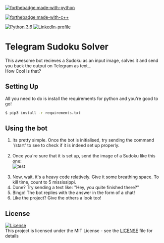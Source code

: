 [![forthebadge made-with-python](http://ForTheBadge.com/images/badges/made-with-python.svg)](https://www.python.org/)

[![forthebadge made-with-c++](https://forthebadge.com/images/badges/made-with-c-plus-plus.svg)](http://www.cplusplus.org/)

[![Python 3.6](https://img.shields.io/badge/python-3.6-green.svg)](https://www.python.org/downloads/release/python-360/) [![LinkedIn-profile](https://img.shields.io/badge/LinkedIn-Atharva-blue.svg)](https://www.linkedin.com/in/atharva-hudlikar/) 
# Telegram Sudoku Solver
This awesome bot recieves a Sudoku as an input image, solves it and send you back the output on Telegram as text...<br> How Cool is that?
<br>

## Setting Up
All you need to do is install the requirements for python and you're good to go!<br>
```bash
$ pip3 install -r requirements.txt
```

## Using the bot
1. Its pretty simple. Once the bot is initialised, try sending the command '/start' to see to check if it is indeed set up properly.<br><br>
2. Once you're sure that it is set up, send the image of a Sudoku like this one:<br>
![test](https://user-images.githubusercontent.com/36445600/77413058-c9924980-6de4-11ea-99a7-d89870a948a5.png)
<br><br>
3. Now, wait. it's a heavy code relatively. Give it some breathing space. To kill time, count to 5 mississippi.
4. Done? Try sending a text like: "Hey, you quite finished there?"
5. Bingo! The bot replies with the answer in the form of a chat!
6. Like the project? Give the others a look too!


## License
[![License](http://img.shields.io/:license-mit-blue.svg?style=flat)](http://badges.mit-license.org)<br>
This project is licensed under the MIT License - see the [LICENSE](LICENSE) file for details